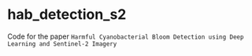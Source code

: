 # hab_detection_s2

Code for the paper `Harmful Cyanobacterial Bloom Detection using Deep Learning and Sentinel-2 Imagery`
